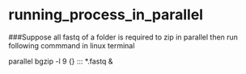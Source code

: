 # running_process_in_parallel

###Suppose all fastq of a folder is required to zip in parallel then run following commmand in linux terminal

parallel bgzip -l 9 {} ::: *.fastq &
